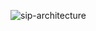 ![sip-architecture](https://github.com/vladscu/storage/assets/114681421/3ad6a356-9e78-488c-9d4f-1988f08edfdd)
